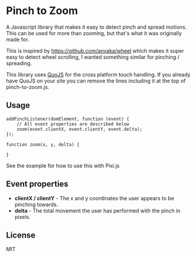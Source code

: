 # Pinch to Zoom

A Javascript library that makes it easy to detect pinch and spread motions. This can be used for more than zooming, but that's what it was originally made for. 

This is inspired by https://github.com/anvaka/wheel which makes it super easy to detect wheel scrolling, I wanted something similar for pinching / spreading. 

This library uses [QuoJS](https://github.com/soyjavi/QuoJS) for the cross platform touch handling. If you already have QuoJS on your site you can remove the lines including it at the top of pinch-to-zoom.js.

## Usage

```
addPinchListener(domElement, function (event) {
    // All event properties are described below
    zoom(event.clientX, event.clientY, event.delta);
});

function zoom(x, y, delta) {

}
```

See the example for how to use this with Pixi.js

## Event properties

- **clientX / clientY** - The x and y coordinates the user appears to be pinching towards.
- **delta** - The total movement the user has performed with the pinch in pixels.

## License 

MIT

